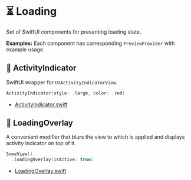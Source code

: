 # ⏳ Loading

Set of SwiftUI components for presenting loading state.

**Examples:** Each component has corresponding `PreviewProvider` with example usage.

## 🧩 ActivityIndicator

SwiftUI wrapper for `UIActivityIndicatorView`.

```swift
ActivityIndicator(style: .large, color: .red)
```

- [ActivityIndicator.swift](ActivityIndicator.swift)

## 🧩 LoadingOverlay

A convenient modifier that blurs the view to which is applied and displays activity indicator on top of it.

```swift
SomeView()
  .loadingOverlay(isActive: true)
```

- [LoadingOverlay.swift](LoadingOverlay.swift)